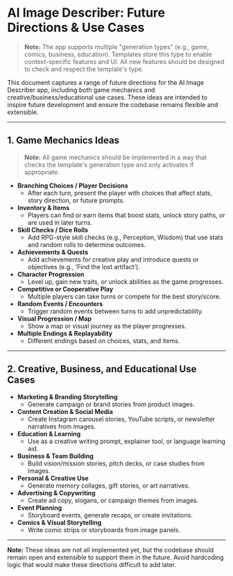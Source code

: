 # AI Image Describer: Future Directions & Use Cases

> **Note:** The app supports multiple "generation types" (e.g., game, comics, business, education). Templates store this type to enable context-specific features and UI. All new features should be designed to check and respect the template's type.

This document captures a range of future directions for the AI Image Describer app, including both game mechanics and creative/business/educational use cases. These ideas are intended to inspire future development and ensure the codebase remains flexible and extensible.

---

## 1. Game Mechanics Ideas

> **Note:** All game mechanics should be implemented in a way that checks the template's generation type and only activates if appropriate.

- **Branching Choices / Player Decisions**
  - After each turn, present the player with choices that affect stats, story direction, or future prompts.
- **Inventory & Items**
  - Players can find or earn items that boost stats, unlock story paths, or are used in later turns.
- **Skill Checks / Dice Rolls**
  - Add RPG-style skill checks (e.g., Perception, Wisdom) that use stats and random rolls to determine outcomes.
- **Achievements & Quests**
  - Add achievements for creative play and introduce quests or objectives (e.g., 'Find the lost artifact').
- **Character Progression**
  - Level up, gain new traits, or unlock abilities as the game progresses.
- **Competitive or Cooperative Play**
  - Multiple players can take turns or compete for the best story/score.
- **Random Events / Encounters**
  - Trigger random events between turns to add unpredictability.
- **Visual Progression / Map**
  - Show a map or visual journey as the player progresses.
- **Multiple Endings & Replayability**
  - Different endings based on choices, stats, and items.

---

## 2. Creative, Business, and Educational Use Cases

- **Marketing & Branding Storytelling**
  - Generate campaign or brand stories from product images.
- **Content Creation & Social Media**
  - Create Instagram carousel stories, YouTube scripts, or newsletter narratives from images.
- **Education & Learning**
  - Use as a creative writing prompt, explainer tool, or language learning aid.
- **Business & Team Building**
  - Build vision/mission stories, pitch decks, or case studies from images.
- **Personal & Creative Use**
  - Generate memory collages, gift stories, or art narratives.
- **Advertising & Copywriting**
  - Create ad copy, slogans, or campaign themes from images.
- **Event Planning**
  - Storyboard events, generate recaps, or create invitations.
- **Comics & Visual Storytelling**
  - Write comic strips or storyboards from image panels.

---

**Note:**
These ideas are not all implemented yet, but the codebase should remain open and extensible to support them in the future. Avoid hardcoding logic that would make these directions difficult to add later. 